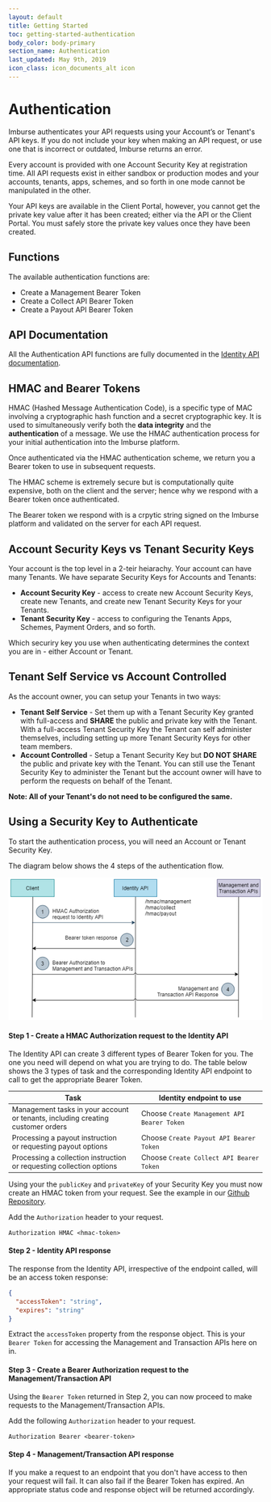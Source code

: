 ```yaml
---
layout: default
title: Getting Started
toc: getting-started-authentication
body_color: body-primary
section_name: Authentication
last_updated: May 9th, 2019
icon_class: icon_documents_alt icon
---
```

# Authentication
Imburse authenticates your API requests using your Account’s or Tenant's API keys. If you do not include your key when making an API request, or use one that is incorrect or outdated, Imburse returns an error.

Every account is provided with one Account Security Key at registration time. All API requests exist in either sandbox or production modes and your accounts, tenants, apps, schemes, and so forth in one mode cannot be manipulated in the other.

Your API keys are available in the Client Portal, however, you cannot get the private key value after it has been created; either via the API or the Client Portal. You must safely store the private key values once they have been created.

## Functions
The available authentication functions are:

- Create a Management Bearer Token
- Create a Collect API Bearer Token
- Create a Payout API Bearer Token

## API Documentation
All the Authentication API functions are fully documented in the [Identity API documentation](https://api-docs.imbursepayments.com/?version=latest#f6bf99b9-ca03-47b5-a667-8e1a5a625b0e).

## HMAC and Bearer Tokens
HMAC (Hashed Message Authentication Code), is a specific type of MAC involving a cryptographic hash function and a secret cryptographic key. It is used to simultaneously verify both the **data integrity** and the **authentication** of a message. We use the HMAC authentication process for your initial authentication into the Imburse platform.

Once authenticated via the HMAC authentication scheme, we return you a Bearer token to use in subsequent requests.

The HMAC scheme is extremely secure but is computationally quite expensive, both on the client and the server; hence why we respond with a Bearer token once authenticated.

The Bearer token we respond with is a crpytic string signed on the Imburse platform and validated on the server for each API request.

## Account Security Keys vs Tenant Security Keys
Your account is the top level in a 2-teir heiarachy. Your account can have many Tenants. We have separate Security Keys for Accounts and Tenants:

- **Account Security Key** - access to create new Account Security Keys, create new Tenants, and create new Tenant Security Keys for your Tenants.
- **Tenant Security Key** - access to configuring the Tenants Apps, Schemes, Payment Orders, and so forth.

Which securiry key you use when authenticating determines the context you are in - either Account or Tenant.

## Tenant Self Service vs Account Controlled
As the account owner, you can setup your Tenants in two ways:

- **Tenant Self Service** - Set them up with a Tenant Security Key granted with full-access and **SHARE** the public and private key with the Tenant. With a full-access Tenant Security Key the Tenant can self administer themselves, including setting up more Tenant Security Keys for other team members.
- **Account Controlled** - Setup a Tenant Security Key but **DO NOT SHARE** the public and private key with the Tenant. You can still use the Tenant Security Key to administer the Tenant but the account owner will have to perform the requests on behalf of the Tenant.

**Note: All of your Tenant's do not need to be configured the same.**

## Using a Security Key to Authenticate
To start the authentication process, you will need an Account or Tenant Security Key.

The diagram below shows the 4 steps of the authentication flow.

<img src="/assets/images/guides/getting-started/authentication-overview.png" style="width:600px;" title="Authentication Flow" alt="Authentication Flow"/>


#### Step 1 - Create a HMAC Authorization request to the Identity API
The Identity API can create 3 different types of Bearer Token for you. The one you need will depend on what you are trying to do. The table below shows the 3 types of task and the corresponding Identity API endpoint to call to get the appropriate Bearer Token.

Task | Identity endpoint to use
-|-
Management tasks in your account<br/>or tenants, including creating customer orders | Choose `Create Management API Bearer Token`
Processing a payout instruction<br/>or requesting payout options | Choose `Create Payout API Bearer Token`
Processing a collection instruction<br/>or requesting collection options | Choose `Create Collect API Bearer Token`

Using your the `publicKey` and `privateKey` of your Security Key you must now create an HMAC token from your request. See the example in our [Github Repository](https://github.com/Imburse-Payments/hmac-examples).

Add the `Authorization` header to your request.

```curl
Authorization HMAC <hmac-token>
```

#### Step 2 - Identity API response
The response from the Identity API, irrespective of the endpoint called, will be an access token response:

```json
{
  "accessToken": "string",
  "expires": "string"
}
```

Extract the `accessToken` property from the response object. This is your `Bearer Token` for accessing the Management and Transaction APIs here on in.

#### Step 3 - Create a Bearer Authorization request to the Management/Transaction API
Using the `Bearer Token` returned in Step 2, you can now proceed to make requests to the Management/Transaction APIs.

Add the following `Authorization` header to your request.

```curl
Authorization Bearer <bearer-token>
```

#### Step 4 - Management/Transaction API response
If you make a request to an endpoint that you don't have access to then your request will fail. It can also fail if the Bearer Token has expired. An appropriate status code and response object will be returned accordingly.
